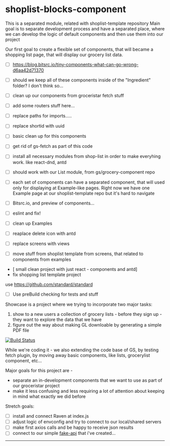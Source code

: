 # shoplist-blocks-component

This is a separated module, related with shoplist-template repository
Main goal is to separate development process and have a separated place, where we can develop the logic of default components and then use them into our project

Our first goal to create a flexible set of components, that will became a shopping list page, that will display our grocery list data.

- [ ] https://blog.bitsrc.io/tiny-components-what-can-go-wrong-d6aa42d71370


- [ ] should we keep all of these components inside of the "Ingredient" folder? I don't think so...
- [ ] clean up our components from groceristar fetch stuff
- [ ] add some routers stuff here...
- [ ] replace paths for imports.....
- [ ] replace shortid with uuid
- [ ] basic clean up for this components
- [ ] get rid of gs-fetch as part of this code
- [ ] install all necessary modules from shop-list in order to make everyhing work. like react-dnd, antd

- [ ] should work with our List module, from gs/grocery-component repo
- [ ] each set of components can have a separated component, that will used only for displaying at Example-like pages.
Right now we have one Example page at our shoplist-template repo but it's hard to navigate
- [ ] Bitsrc.io, and preview of components...
- [ ] eslint and fix!
- [ ] clean up Examples
- [ ] reaplace delete icon with antd
 - [ ] replace screens with views
  - [ ] move stuff from shoplist template from screens, that related to components from examples
  - [ small clean project with just react - components and antd]
- fix shopping list template project

use https://github.com/standard/standard


- [ ]  Use preBuild checking for tests and stuff




Showcase is a project where we trying to incorporate two major tasks:
1. show to a new users a collection of grocery lists - before they sign up - they want to explore the data that we have
2. figure out the way about making GL downloable by generating a simple PDF file


[![Build Status](https://travis-ci.org/GroceriStar/antd-showcase-components.svg?branch=master)](https://travis-ci.org/GroceriStar/antd-showcase-components)


While we're coding it - we also extending the code base of GS, by testing fetch plugin, by moving away basic components, like lists, grocerylist component, etc...

Major goals for this project are -
* separate an in-development components that we want to use as part of our groceristar project
* make it less confusing and less requiring a lot of attention about keeping in mind what exactly we did before

Stretch goals:
- [ ] install and connect Raven at index.js
- [ ] adjust logic of envconfig and try to connect to our local/shared servers
- [ ] make first axios calls and be happy to receive json results
- [ ] connect to our simple [fake-api](https://github.com/GroceriStar/fake-api) that i've created...

---
